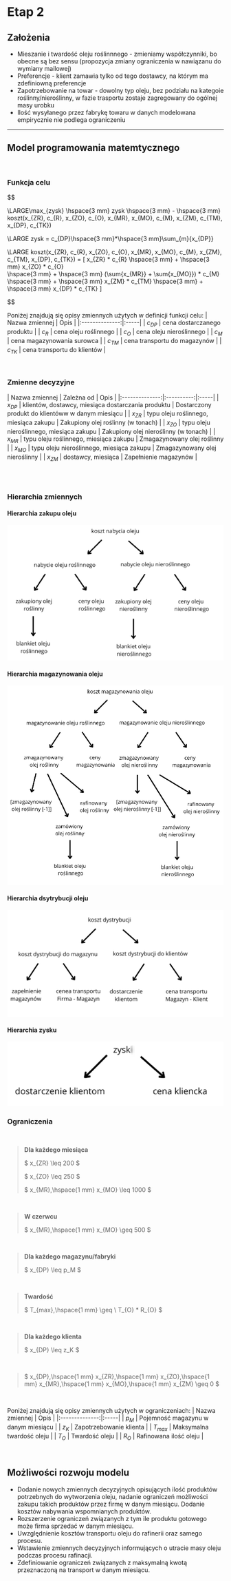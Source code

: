 # **Etap 2**

## **Założenia**
- Mieszanie i twardość oleju roślinnnego - zmieniamy współczynniki, bo obecne są bez sensu (propozycja zmiany ograniczenia w nawiązanu do wymiany mailowej)
- Preferencje - klient zamawia tylko od tego dostawcy, na którym ma zdefiniowną preferencje 
- Zapotrzebowanie na towar - dowolny typ oleju, bez podziału na kategoie roślinny/nieroślinny, w fazie trasportu zostaje zagregowany do ogólnej masy urobku
- Ilość wysyłanego przez fabrykę towaru w danych modelowana empirycznie nie podlega ograniczeniu
---
## **Model programowania matemtycznego**
<br />

### **Funkcja celu**
$$ 

\LARGE\max_{zysk}
\hspace{3 mm} 
zysk
\hspace{3 mm} - \hspace{3 mm}  
koszt(x_{ZR}, c_{R}, x_{ZO}, c_{O}, x_{MR}, x_{MO}, c_{M}, x_{ZM}, c_{TM}, x_{DP}, c_{TK})

$$
$$

\LARGE zysk = c_{DP}\hspace{3 mm}*\hspace{3 mm}\sum_{m}{x_{DP}}

$$
$$

\LARGE koszt(x_{ZR}, c_{R}, x_{ZO}, c_{O}, x_{MR}, x_{MO}, c_{M}, x_{ZM}, c_{TM}, x_{DP}, c_{TK}) = [
x_{ZR} * c_{R} \hspace{3 mm} + \hspace{3 mm} x_{ZO} * c_{O}  
 \hspace{3 mm} + \hspace{3 mm}
 (\sum{x_{MR}} + \sum{x_{MO}}) * c_{M}
 \hspace{3 mm} + \hspace{3 mm}
 x_{ZM} * c_{TM}
 \hspace{3 mm} + \hspace{3 mm}
 x_{DP} * c_{TK}
]

$$


Poniżej znajdują się opisy zmiennych użytych w definicji funkcji celu:
| Nazwa zmiennej | Opis |
|:--------------:|:-----|
| $c_{DP}$ | cena dostarczanego produktu |
| $c_{R}$ | cena oleju roślinnego |
| $c_{O}$ | cena oleju nieroślinnego |
| $c_{M}$ | cena magazynowania surowca |
| $c_{TM}$ | cena transportu do magazynów |
| $c_{TK}$ | cena transportu do klientów |

<br />

### **Zmienne decyzyjne**

$$$$
| Nazwa zmiennej | Zależna od | Opis |
|:--------------:|:----------:|:-----|
| $x_{DP}$ | klientów, dostawcy, miesiąca dostarczania produktu | Dostarczony produkt do klientóww w danym miesiącu |
| $x_{ZR}$ | typu oleju roślinnego, miesiąca zakupu | Zakupiony olej roślinny (w tonach) |
| $x_{ZO}$ | typu oleju nieroślinnego, miesiąca zakupu | Zakupiony olej nieroślinny (w tonach) |
| $x_{MR}$ | typu oleju roślinnego, miesiąca zakupu | Zmagazynowany olej roślinny |
| $x_{MO}$ | typu oleju nieroślinnego, miesiąca zakupu | Zmagazynowany olej nieroślinny |
| $x_{ZM}$ | dostawcy, miesiąca | Zapełnienie magazynów |

<br />

<br />

### **Hierarchia zmiennych**
#### **Hierarchia zakupu oleju**
![image info](./img/hierarchia_zakupu.png)
<br />

#### **Hierarchia magazynowania oleju**
![image info](./img/hierarchia_magazynowania.png)

#### **Hierarchia dsytrybucji oleju**
![image info](./img/hierarchia_dystrybucji.png)
<br />

#### **Hierarchia zysku**
![image info](./img/hierarchia_zysku.png)
<br />

### **Ograniczenia**
<br />

> **Dla każdego miesiąca**
>
>$ x_{ZR} \leq 200 $
>
>$ x_{ZO} \leq 250 $
>
>$ x_{MR},\hspace{1 mm} x_{MO} \leq 1000 $

<br />

> **W czerwcu**
>
>$ x_{MR},\hspace{1 mm} x_{MO} \geq 500 $

<br />

> **Dla każdego magazynu/fabryki**
>
>$ x_{DP} \leq p_M $

<br />

> **Twardość**
>
>$ T_{max},\hspace{1 mm} \geq \ T_{O} * R_{O} $

<br />

> **Dla każdego klienta**
>
>$ x_{DP} \leq z_K $

<br />

>$ x_{DP},\hspace{1 mm} x_{ZR},\hspace{1 mm} x_{ZO},\hspace{1 mm} x_{MR},\hspace{1 mm} x_{MO},\hspace{1 mm} x_{ZM} \geq 0 $

<br />

Poniżej znajdują się opisy zmiennych użytych w ograniczeniach:
| Nazwa zmiennej | Opis |
|:--------------:|:-----|
| $p_M$ | Pojemność magazynu w danym miesiącu |
| $z_K$ | Zapotrzebowanie klienta |
| $T_{max}$ | Maksymalna twardość oleju |
| $T_{O}$ | Twardość oleju |
| $R_{O}$ | Rafinowana ilość oleju |

<br />

## Możliwości rozwoju modelu
- Dodanie nowych zmiennych decyzyjnych opisujących ilość produktów potrzebnych do wytworzenia oleju, nadanie ograniczeń możliwości zakupu takich produktów przez firmę w danym miesiącu. Dodanie kosztów nabywania wspomnianych produktów.
- Rozszerzenie ograniczeń związanych z tym ile produktu gotowego może firma sprzedać w danym miesiącu.
- Uwzględnienie kosztów transportu oleju do rafinerii oraz samego procesu.
- Wstawienie zmiennych decyzyjnych informujących o utracie masy oleju podczas procesu rafinacji.
- Zdefiniowanie ograniczeń związanych z maksymalną kwotą przeznaczoną na transport w danym miesiącu.
